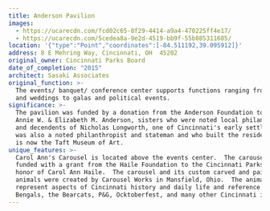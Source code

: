 ```yaml
---
title: Anderson Pavilion
images:
  - https://ucarecdn.com/fcd02c65-8f29-4414-a9a4-470225ff4e17/
  - https://ucarecdn.com/5cedea8a-9e2d-4519-bb9f-55b085311685/
location: '{"type":"Point","coordinates":[-84.511192,39.095912]}'
address: 8 E Mehring Way, Cincinnati, OH  45202
original_owner: Cincinnati Parks Board
date_of_completion: "2015"
architect: Sasaki Associates
original_function: >-
  The events/ banquet/ conference center supports functions ranging from parties
  and weddings to galas and political events.
significance: >-
  The pavilion was funded by a donation from the Anderson Foundation to honor
  Annie W. & Elizabeth M. Anderson, sisters who were noted local philanthopists
  and decendents of Nicholas Longworth, one of Cincinnati's early settlers who
  was also a noted philanthropist and stateman and who built the residence that
  is now the Taft Museum of Art.
unique_features: >-
  Carol Ann's Carousel is located above the events center.  The carousel was
  funded with a grant from the Haile Foundation to the Cincinnati Parks Board in
  honor of Carol Ann Haile.  The carousel and its custom carved and painted
  animals were created by Carousel Works in Mansfield, Ohio.  The animals
  represent aspects of Cincinnati history and daily life and reference the
  Bengals, the Bearcats, P&G, Ocktoberfest, and many other Cincinnati icons.
---
```

